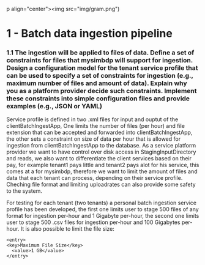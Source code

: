 p align="center"><img src="img/gram.png")<p>

# 1 - Batch data ingestion pipeline 

### 1.1 The ingestion will be applied to files of data. Define a set of constraints for files that mysimbdp will support for ingestion. Design a configuration model for the tenant service profile that can be used to specify a set of constraints for ingestion (e.g., maximum number of files and amount of data). Explain why you as a platform provider decide such constraints. Implement these constraints into simple configuration files and provide examples (e.g., JSON or YAML)

Service profile is defined in two .xml files for input and ouptut of the clientBatchIngestApp, One limits the number of files (per hour) and file extension that can be accepted and forwarded into clientBatchIngestApp, the other sets a constraint on size of data per hour that is allowed for ingestion from clientBatchIngestApp to the database. As a service platform provider we want to have control over disk access in StagingInputDirectory and reads, we also want to differentiate the client services based on their pay, for example tenant1 pays little and tenant2 pays alot for his service, this comes at a for mysimbdp, therefore we want to limit the amount of files and data that each tenant can process, depending on their service profile. Cheching file format and limiting uploadrates can also provide some safety to the system. 

For testing for each tenant (two tenants) a personal batch ingestion service profile has been developed, the first one limits user to stage 500 files of any format for ingestion per-hour and 1 Gigabyte per-hour, the second one limits user to stage 500 .csv files for ingestion per-hour and 100 Gigabytes per-hour. It is also possible to limit the file size:
```
<entry>
<key>Maximum File Size</key>
  <value>1 GB</value>
</entry>
```
